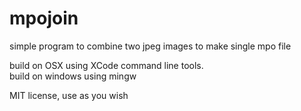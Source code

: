 # mpojoin

simple program to combine two jpeg images to make single mpo file

build on OSX using XCode command line tools.  
build on windows using mingw  

MIT license, use as you wish

